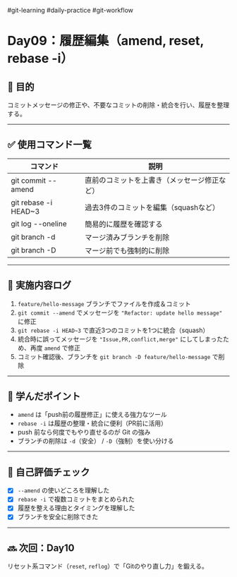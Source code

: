 #git-learning #daily-practice #git-workflow

# Day09：履歴編集（amend, reset, rebase -i）

## 🎯 目的
コミットメッセージの修正や、不要なコミットの削除・統合を行い、履歴を整理する。

---

## ✅ 使用コマンド一覧

| コマンド                           | 説明                                       |
|------------------------------------|--------------------------------------------|
| git commit --amend                 | 直前のコミットを上書き（メッセージ修正など） |
| git rebase -i HEAD~3               | 過去3件のコミットを編集（squashなど）       |
| git log --oneline                  | 簡易的に履歴を確認する                      |
| git branch -d <branch>             | マージ済みブランチを削除                    |
| git branch -D <branch>             | マージ前でも強制的に削除                    |

---

## 🧪 実施内容ログ

1. `feature/hello-message` ブランチでファイルを作成＆コミット
2. `git commit --amend` でメッセージを `"Refactor: update hello message"` に修正
3. `git rebase -i HEAD~3` で直近3つのコミットを1つに統合（squash）
4. 統合時に誤ってメッセージを `"Issue,PR,conflict,merge"` にしてしまったため、再度 `amend` で修正
5. コミット確認後、ブランチを `git branch -D feature/hello-message` で削除

---

## 🧠 学んだポイント

- `amend` は「push前の履歴修正」に使える強力なツール
- `rebase -i` は履歴の整理・統合に便利（PR前に活用）
- push 前なら何度でもやり直せるのが Git の強み
- ブランチの削除は `-d`（安全） / `-D`（強制）を使い分ける

---

## 📌 自己評価チェック

- [x] `--amend` の使いどころを理解した
- [x] `rebase -i` で複数コミットをまとめられた
- [x] 履歴を整える理由とタイミングを理解した
- [x] ブランチを安全に削除できた

---

## 🔜 次回：Day10
リセット系コマンド（`reset`, `reflog`）で「Gitのやり直し力」を鍛える。